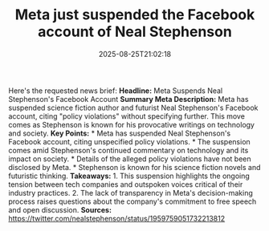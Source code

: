 ﻿---
title: "Meta just suspended the Facebook account of Neal Stephenson"
date: "2025-08-25T21:02:18"
category: "Markets"
summary: ""
slug: "meta just suspended the facebook account of neal stephenson"
source_urls:
  - "https://twitter.com/nealstephenson/status/1959759051732213812"
seo:
  title: "Meta just suspended the Facebook account of Neal Stephenson | Hash n Hedge"
  description: ""
  keywords: ["news", "markets", "brief"]
---
Here's the requested news brief:  **Headline:** Meta Suspends Neal Stephenson's Facebook Account  **Summary Meta Description:** Meta has suspended science fiction author and futurist Neal Stephenson's Facebook account, citing "policy violations" without specifying further. This move comes as Stephenson is known for his provocative writings on technology and society.  **Key Points:**  * Meta has suspended Neal Stephenson's Facebook account, citing unspecified policy violations. * The suspension comes amid Stephenson's continued commentary on technology and its impact on society. * Details of the alleged policy violations have not been disclosed by Meta. * Stephenson is known for his science fiction novels and futuristic thinking.  **Takeaways:**  1. This suspension highlights the ongoing tension between tech companies and outspoken voices critical of their industry practices. 2. The lack of transparency in Meta's decision-making process raises questions about the company's commitment to free speech and open discussion.  **Sources:**  https://twitter.com/nealstephenson/status/1959759051732213812 

